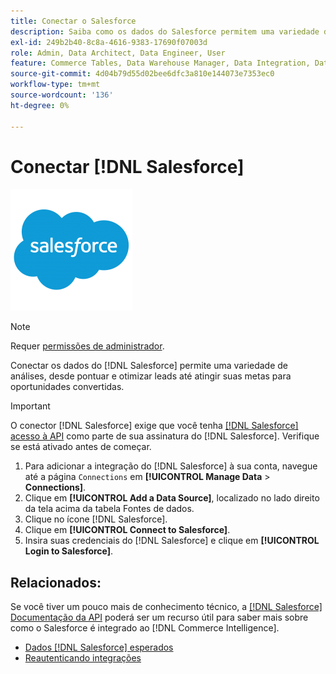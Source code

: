 ```yaml
---
title: Conectar o Salesforce
description: Saiba como os dados do Salesforce permitem uma variedade de análises, desde pontuar e otimizar leads até atingir suas metas para oportunidades convertidas.
exl-id: 249b2b40-8c8a-4616-9383-17690f07003d
role: Admin, Data Architect, Data Engineer, User
feature: Commerce Tables, Data Warehouse Manager, Data Integration, Data Import/Export
source-git-commit: 4d04b79d55d02bee6dfc3a810e144073e7353ec0
workflow-type: tm+mt
source-wordcount: '136'
ht-degree: 0%

---
```


# Conectar [!DNL Salesforce]

![logotipo do Salesforce](../../../assets/Salesforce_Logo.png)

>[!NOTE]
>
>Requer [permissões de administrador](../../../administrator/user-management/user-management.md).

Conectar os dados do [!DNL Salesforce] permite uma variedade de análises, desde pontuar e otimizar leads até atingir suas metas para oportunidades convertidas.

>[!IMPORTANT]
>
>O conector [!DNL Salesforce] exige que você tenha [[!DNL Salesforce] acesso à API](../integrations/salesforce.md) como parte de sua assinatura do [!DNL Salesforce]. Verifique se está ativado antes de começar.

1. Para adicionar a integração do [!DNL Salesforce] à sua conta, navegue até a página `Connections` em **[!UICONTROL Manage Data** > **Connections]**.
1. Clique em **[!UICONTROL Add a Data Source]**, localizado no lado direito da tela acima da tabela Fontes de dados.
1. Clique no ícone [!DNL Salesforce].
1. Clique em **[!UICONTROL Connect to Salesforce]**.
1. Insira suas credenciais do [!DNL Salesforce] e clique em **[!UICONTROL Login to Salesforce]**.

## Relacionados:

Se você tiver um pouco mais de conhecimento técnico, a [[!DNL Salesforce] Documentação da API](https://developer.salesforce.com/docs/atlas.en-us.api_rest.meta/api_rest/intro_what_is_rest_api.htm) poderá ser um recurso útil para saber mais sobre como o Salesforce é integrado ao [!DNL Commerce Intelligence].

* [Dados  [!DNL Salesforce]  esperados](../integrations/salesforce-data.md)
* [Reautenticando integrações](https://experienceleague.adobe.com/docs/commerce-knowledge-base/kb/how-to/mbi-reauthenticating-integrations.html?lang=pt-BR)
